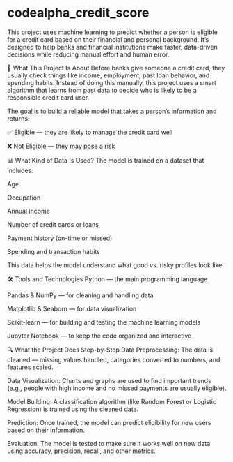 # codealpha_credit_score
This project uses machine learning to predict whether a person is eligible for a credit card based on their financial and personal background. It’s designed to help banks and financial institutions make faster, data-driven decisions while reducing manual effort and human error.

📘 What This Project Is About
Before banks give someone a credit card, they usually check things like income, employment, past loan behavior, and spending habits. Instead of doing this manually, this project uses a smart algorithm that learns from past data to decide who is likely to be a responsible credit card user.

The goal is to build a reliable model that takes a person’s information and returns:

✅ Eligible — they are likely to manage the credit card well

❌ Not Eligible — they may pose a risk

📊 What Kind of Data Is Used?
The model is trained on a dataset that includes:

Age

Occupation

Annual income

Number of credit cards or loans

Payment history (on-time or missed)

Spending and transaction habits

This data helps the model understand what good vs. risky profiles look like.

🛠️ Tools and Technologies
Python — the main programming language

Pandas & NumPy — for cleaning and handling data

Matplotlib & Seaborn — for data visualization

Scikit-learn — for building and testing the machine learning models

Jupyter Notebook — to keep the code organized and interactive

🔍 What the Project Does Step-by-Step
Data Preprocessing: The data is cleaned — missing values handled, categories converted to numbers, and features scaled.

Data Visualization: Charts and graphs are used to find important trends (e.g., people with high income and no missed payments are usually eligible).

Model Building: A classification algorithm (like Random Forest or Logistic Regression) is trained using the cleaned data.

Prediction: Once trained, the model can predict eligibility for new users based on their information.

Evaluation: The model is tested to make sure it works well on new data using accuracy, precision, recall, and other metrics.
